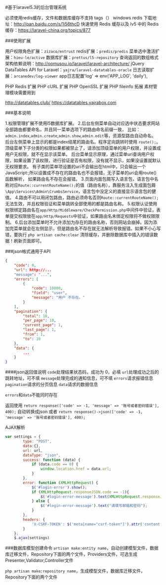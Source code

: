 #基于laravel5.3的后台管理系统

必须使用redis缓存，文件和数据库缓存不支持 tags（）
windows redis 下载地址：http://pan.baidu.com/s/1i56thcD
快速使用 Redis 缓存以及 lv5 中的 Redis 缓存：https://laravel-china.org/topics/877

###使用扩展

用户权限角色扩展：`zizaco/entrust`
redis扩展：`predis/predis`
菜单选中激活扩展：`hieu-le/active`
数据库扩展：`prettus/l5-repository` 查询返回的数组格式
架构依赖说明：http://oomusou.io/laravel/laravel-architecture/
jQuery DataTables API for Laravel：`yajra/laravel-datatables-oracle`
日志读取扩展：`arcanedev/log-viewer`  app日志配置'log' => env('APP_LOG', 'daily'),

PHP Redis 扩展
PHP cURL 扩展
PHP OpenSSL 扩展
PHP fileinfo 拓展 素材管理模块需要用到

http://datatables.club/
https://datatables.yajrabox.com

###基本说明

1.权限管理扩展不使用l5数据库扩展。
2.后台左侧菜单自动对应选中状态要求网站全部路由都要命名，并且同一菜单选项下的路由命名前缀一致，
比如：`admin.index`,`admin.create`,`admin.show`,`admin.edit`等，资源型路由自动命名。 
后台左侧菜单上显示的都是index结尾的路由名。程序定向跳转时使用 `route();`。
顶级菜单下子分类的权限如果都被禁止了，请添加顶级菜单的用户权限，并设置成用户无权限，就不在显示该菜单。
后台菜单显示原理，通过菜单uri查询用户权限，如果设置了该权限，进行验证是否有权限，没有就不显示，如果没设置就默认无权限要求。
有子类的菜单项设置的uri不会输出在html中，只会输出一个JavaScript:;所以设置成不存在的路由名也不会报错，无子菜单的uri会用route()函数解析，
如果路由名不存在会报错。
3.页面内面包屑写入语言包，语言包中名称对应`Route::currentRouteName();`的值（路由名称），靠服务注入生成面包屑`\App\Services\Admin\CrumbsService`，语言包中没定义的直接显示语言包的健值。
4.路由不可以用闭包路由，路由必须命名否则`Route::currentRouteName();`无法生效，并且权限验证和菜单跳转全部使用的都是路由名称。
5.权限认证使用权限绑定路由名在`app/Http/Middleware/CheckPermission.php`中间件中验证，表单提交权限放在`app/Http/Requests`中验证，如果路由名未绑定权限将不做权限限制。
6.后台添加菜单时不允许添加为存在的路由名称，否则网站会崩掉。因为添加完菜单就会在左侧显示，但是路由名不存在就无法解析导致报错。如果不小心写错，要执行 `php artisan cache:clear` 清除缓存，并删除数据库中插入的错误数据！刷新页面即可。

###json格式通用于API
``` json
{
    "code": 0,
    "url": http://...
    "message": "...",
    "errors": [
        {
            "code": 10000,
            "field": "user",
            "message": "用户 不存在。"
        }
    ],
    "pagination": {
        "total": 10,
        "per_page": 10,
        "current_page": 1,
        "last_page": 1,
        "from": 1,
        "to": 10
    },
    "data": {
        ...
    }
}
```
####json返回值说明
`code`处理结果状态码，成功为 0，必填
`url`处理成功之后的跳转地址，可不填
`message`处理完成的通知信息，可不填
`errors`请求报错信息
`pagination`请求的分页信息
`data`请求的数据信息

`errors`和`data`不能同时存在

返回使用
`return response(['code' => -1, 'message' => '账号或者密码错误'], 400);` 自动转换成json
或者
`return response()->json(['code' => -1, 'message' => '账号或者密码错误'], 400);`

AJAX解析
``` javascript
var settings = {
        type: "POST",
        data:{},
        url: url,
        dataType: "json",
        success: function (data) {
            if (data.code == 0) {
                window.location.href = data.url;
            }
        },
        error: function (XMLHttpRequest) {
            $('#login-error').show();
            if (XMLHttpRequest.responseJSON.code == -1){
                $('#login-error-message').text(XMLHttpRequest.responseJSON.message);
            } else {
                $('#login-error-message').text("请填写邮箱和密码");
            }
        },
        headers: {
            'X-CSRF-TOKEN': $('meta[name="csrf-token"]').attr('content')
        }
    };
    $.ajax(settings)
```

###数据库模型创建命令
`artisan make:entity name`，自动创建模型文件，数据库迁移文件，Repository下面的两个文件，Providers文件，可选生成Presenter,Validator,Controller文件

`php artisan make:repository name`，生成模型文件，数据库迁移文件，Repository下面的两个文件
